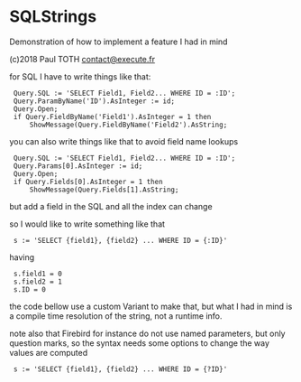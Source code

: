 # SQLStrings

Demonstration of how to implement a feature I had in mind

(c)2018 Paul TOTH <contact@execute.fr>

for SQL I have to write things like that:
```
 Query.SQL := 'SELECT Field1, Field2... WHERE ID = :ID';
 Query.ParamByName('ID').AsInteger := id;
 Query.Open;
 if Query.FieldByName('Field1').AsInteger = 1 then
	 ShowMessage(Query.FieldByName('Field2').AsString;
```
you can also write things like that to avoid field name lookups
```
 Query.SQL := 'SELECT Field1, Field2... WHERE ID = :ID';
 Query.Params[0].AsInteger := id;
 Query.Open;
 if Query.Fields[0].AsInteger = 1 then
	 ShowMessage(Query.Fields[1].AsString;
```
but add a field in the SQL and all the index can change

so I would like to write something like that
```
 s := 'SELECT {field1}, {field2} ... WHERE ID = {:ID}'
```
having
```
 s.field1 = 0
 s.field2 = 1
 s.ID = 0
```
the code bellow use a custom Variant to make that, but what I had in mind
is a compile time resolution of the string, not a runtime info.

note also that Firebird for instance do not use named parameters, but only question marks,
so the syntax needs some options to change the way values are computed
```
 s := 'SELECT {field1}, {field2} ... WHERE ID = {?ID}'
```